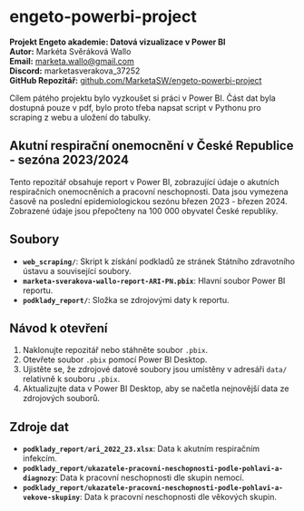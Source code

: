 # engeto-powerbi-project

**Projekt Engeto akademie: Datová vizualizace v Power BI**  
**Autor:** Markéta Svěráková Wallo  
**Email:** marketa.wallo@gmail.com  
**Discord:** marketasverakova_37252  
**GitHub Repozitář:** [github.com/MarketaSW/engeto-powerbi-project](https://github.com/MarketaSW/engeto-powerbi-project)

Cílem pátého projektu bylo vyzkoušet si práci v Power BI. Část dat byla dostupná pouze v pdf, bylo proto třeba napsat script v Pythonu pro scraping z webu a uložení do tabulky.

## Akutní respirační onemocnění v České Republice - sezóna 2023/2024

Tento repozitář obsahuje report v Power BI, zobrazující údaje o akutních respiračních onemocněních a pracovní neschopnosti. Data jsou vymezena časově na poslední epidemiologickou sezónu březen 2023 - březen 2024. Zobrazené údaje jsou přepočteny na 100 000 obyvatel České republiky.

## Soubory

- **`web_scraping/`**: Skript k získání podkladů ze stránek Státního zdravotního ústavu a související soubory.
- **`marketa-sverakova-wallo-report-ARI-PN.pbix`**: Hlavní soubor Power BI reportu.
- **`podklady_report/`**: Složka se zdrojovými daty k reportu.

## Návod k otevření

1. Naklonujte repozitář nebo stáhněte soubor `.pbix`.
2. Otevřete soubor `.pbix` pomocí Power BI Desktop.
3. Ujistěte se, že zdrojové datové soubory jsou umístěny v adresáři `data/` relativně k souboru `.pbix`.
4. Aktualizujte data v Power BI Desktop, aby se načetla nejnovější data ze zdrojových souborů.

## Zdroje dat

- **`podklady_report/ari_2022_23.xlsx`**: Data k akutním respiračním infekcím.
- **`podklady_report/ukazatele-pracovni-neschopnosti-podle-pohlavi-a-diagnozy`**: Data k pracovní neschopnosti dle skupin nemocí.
- **`podklady_report/ukazatele-pracovni-neschopnosti-podle-pohlavi-a-vekove-skupiny`**: Data k pracovní neschopnosti dle věkových skupin.
